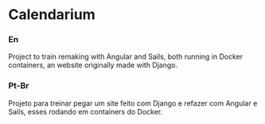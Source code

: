 # Calendarium

### En
Project to train remaking with Angular and Sails, both running in Docker containers, an website originally made with Django.

### Pt-Br
Projeto para treinar pegar um site feito com Django e refazer com Angular e Sails, esses rodando em containers do Docker.
